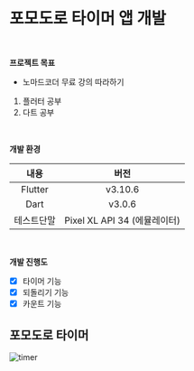 # 포모도로 타이머 앱 개발
<br/>

**프로젝트 목표**

* 노마드코더 무료 강의 따라하기
1. 플러터 공부
2. 다트 공부

<br/>

**개발 환경**

| 내용 | 버전 |
| :--: | :--: |
| Flutter | v3.10.6 |
| Dart | v3.0.6 |
| 테스트단말 | Pixel XL API 34 (에뮬레이터) |

<br/>

**개발 진행도**
- [x] 타이머 기능
- [x] 되돌리기 기능
- [x] 카운트 기능

## 포모도로 타이머
![timer](https://github.com/ssimno/flutter-pomodoro_timer/assets/138431003/ed5e61ac-29f6-4adb-913c-be18200417f6)

